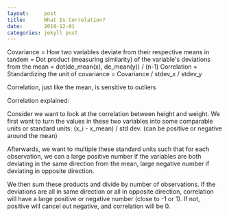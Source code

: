 ```yaml
---
layout:     post
title:      What Is Correlation?
date:       2018-12-01
categories: jekyll post
---
```

<script type="text/javascript" async
  src="https://cdnjs.cloudflare.com/ajax/libs/mathjax/2.7.1/MathJax.js?config=TeX-MML-AM_CHTML">
</script>

Covariance = How two variables deviate from their respective means in tandem
           = Dot product (measuring similarity) of the variable's deviations from the mean
           = dot(de_mean(x), de_mean(y)) / (n-1)
Correlation = Standardizing the unit of covariance
            = Covariance / stdev_x / stdev_y

Correlation, just like the mean, is sensitive to outliers


Correlation explained:

Consider we want to look at the correlation between height and weight. We first want to turn the values in these two variables into some comparable units or standard units: (x_i - x_mean) / std dev. (can be positive or negative around the mean)

Afterwards, we want to multiple these standard units such that for each observation, we can a large positive number if the variables are both deviating in the same direction from the mean, large negative number if deviating in opposite direction.

We then sum these products and divide by number of observations. If the deviations are all in same direction or all in opposite direction, correlation will have a large positive or negative number (close to -1 or 1). If not, positive will cancel out negative, and correlation will be 0.
